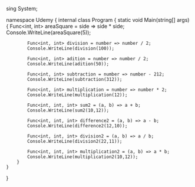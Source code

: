 sing System;

namespace Udemy
{
    internal class Program
    {
        static void Main(string[] args)
        {
            Func<int, int> areaSquare = side => side * side;
            Console.WriteLine(areaSquare(5));

            Func<int, int> division = number => number / 2;
            Console.WriteLine(division(100));

            Func<int, int> adition = number => number / 2;
            Console.WriteLine(adition(50));

            Func<int, int> subtraction = number => number - 212;
            Console.WriteLine(subtraction(312));

            Func<int, int> multiplication = number => number * 2;
            Console.WriteLine(multiplication(12));
            
            Func<int, int, int> sum2 = (a, b) => a + b;
            Console.WriteLine(sum2(10,12));

            Func<int, int, int> difference2 = (a, b) => a - b;
            Console.WriteLine(difference2(12,10));

            Func<int, int, int> division2 = (a, b) => a / b;
            Console.WriteLine(division2(22,11));

            Func<int, int, int> multiplication2 = (a, b) => a * b;
            Console.WriteLine(multiplication2(10,12));
        }
    }
}
